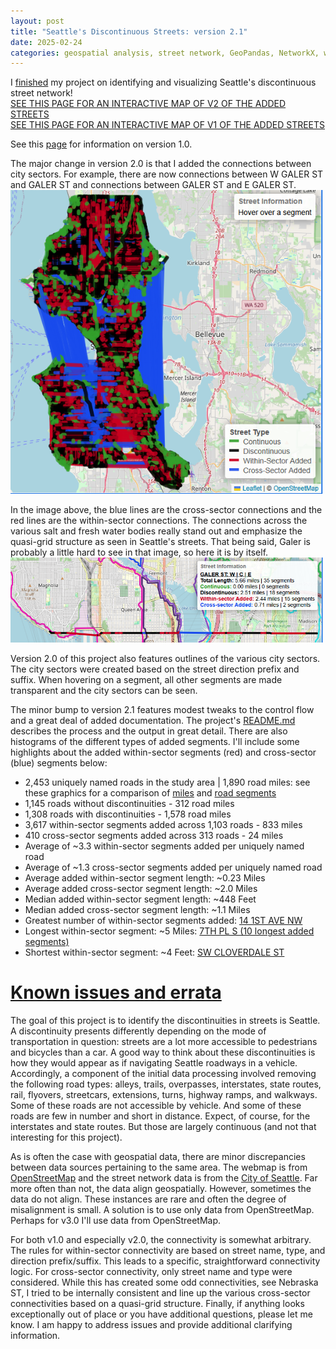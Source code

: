 ```yaml
---
layout: post
title: "Seattle's Discontinuous Streets: version 2.1"
date: 2025-02-24
categories: geospatial analysis, street network, GeoPandas, NetworkX, webmap
---
```


I [finished](https://github.com/mike-babb/seattle_streets) my project on identifying and visualizing Seattle's discontinuous street network!  
[SEE THIS PAGE FOR AN INTERACTIVE MAP OF V2 OF THE ADDED STREETS](/media/discontinuous_streets/discontinuous_streets_v2.html)  
[SEE THIS PAGE FOR AN INTERACTIVE MAP OF V1 OF THE ADDED STREETS](/media/discontinuous_streets/discontinuous_streets.html)  

See this [page](https://mike-babb.github.io/blog/2025/01/01/seattles-discontinuous-streets) for information on version 1.0.

The major change in version 2.0 is that I added the connections between city sectors. For example, there are now connections between W GALER ST and GALER ST and connections between GALER ST and E GALER ST.  
<img src="https://raw.githubusercontent.com/mike-babb/seattle_streets/main/graphics/ex_12_overall_v2.png" alt="overall" width="500" height="486"/>  

In the image above, the blue lines are the cross-sector connections and the red lines are the within-sector connections. The connections across the various salt and fresh water bodies really stand out and emphasize the quasi-grid structure as seen in Seattle's streets. That being said, Galer is probably a little hard to see in that image, so here it is by itself.  
<img src="https://raw.githubusercontent.com/mike-babb/seattle_streets/main/graphics/ex_11_galer_v2.png" alt="overall" width="500" height="136"/>  

Version 2.0 of this project also features outlines of the various city sectors. The city sectors were created based on the street direction prefix and suffix. When hovering on a segment, all other segments are made transparent and the city sectors can be seen.

The minor bump to version 2.1 features modest tweaks to the control flow and a great deal of added documentation. The project's [README.md](https://github.com/mike-babb/seattle_streets/blob/main/README.md) describes the process and the output in great detail. There are also histograms of the different types of added segments. I'll include some highlights about the added within-sector segments (red) and cross-sector (blue) segments below:

* 2,453 uniquely named roads in the study area | 1,890 road miles: see these graphics for a comparison of [miles](https://raw.githubusercontent.com/mike-babb/seattle_streets/main/graphics/barplot_miles.png) and [road segments](https://raw.githubusercontent.com/mike-babb/seattle_streets/main/graphics/barplot_segment_count.png)  
* 1,145 roads without discontinuities - 312 road miles  
* 1,308 roads with discontinuities - 1,578 road miles  
* 3,617 within-sector segments added across 1,103 roads - 833 miles  
* 410 cross-sector segments added across 313 roads - 24 miles
* Average of ~3.3 within-sector segments added per uniquely named road  
* Average of ~1.3 cross-sector segments added per uniquely named road  
* Average added within-sector segment length: ~0.23 Miles  
* Average added cross-sector segment length: ~2.0 Miles  
* Median added within-sector segment length: ~448 Feet  
* Median added cross-sector segment length: ~1.1 Miles  
* Greatest number of within-sector segments added: [14 1ST AVE NW](https://raw.githubusercontent.com/mike-babb/seattle_streets/main/graphics/ex_14_most_added_segments_v2.png)  
* Longest within-sector segment: ~5 Miles:  [7TH PL S (10 longest added segments)](https://raw.githubusercontent.com/mike-babb/seattle_streets/main/graphics/ex_15_longest_added_segments_v2.png)  
* Shortest within-sector segment: ~4 Feet: [SW CLOVERDALE ST ](https://raw.githubusercontent.com/mike-babb/seattle_streets/main/graphics/ex_06_shortest_segment.png)  

# [Known issues and errata](#known-issues-and-errata)
The goal of this project is to identify the discontinuities in streets is Seattle. A discontinuity presents differently depending on the mode of transportation in question: streets are a lot more accessible to pedestrians and bicycles than a car. A good way to think about these discontinuities is how they would appear as if navigating Seattle roadways in a vehicle. Accordingly, a component of the initial data processing involved removing the following road types: alleys, trails, overpasses, interstates, state routes, rail, flyovers, streetcars, extensions, turns, highway ramps, and walkways. Some of these roads are not accessible by vehicle. And some of these roads are few in number and short in distance. Expect, of course, for the interstates and state routes. But those are largely continuous (and not that interesting for this project).

As is often the case with geospatial data, there are minor discrepancies between data sources pertaining to the same area. The webmap is from [OpenStreetMap](https://www.openstreetmap.org/) and the street network data is from the [City of Seattle](https://data-seattlecitygis.opendata.arcgis.com/datasets/783fd63545304bdf9d3c5f2065751614_0/explore). Far more often than not, the data align geospatially. However, sometimes the data do not align. These instances are rare and often the degree of misalignment is small. A solution is to use only data from OpenStreetMap. Perhaps for v3.0 I'll use data from OpenStreetMap. 

For both v1.0 and especially v2.0, the connectivity is somewhat arbitrary. The rules for within-sector connectivity are based on street name, type, and direction prefix/suffix. This leads to a specific, straightforward connectivity logic. For cross-sector connectivity, only street name and type were considered. While this has created some odd connectivities, see Nebraska ST, I tried to be internally consistent and line up the various cross-sector connectivities based on a quasi-grid structure. Finally, if anything looks exceptionally out of place or you have additional questions, please let me know. I am happy to address issues and provide additional clarifying information.